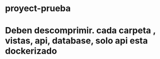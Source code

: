 # proyect-prueba
# Deben descomprimir. cada carpeta , vistas, api, database, solo  api esta dockerizado
